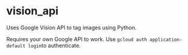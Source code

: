 # vision_api
Uses Google Vision API to tag images using Python.

Requires your own Google API to work.
Use `gcloud auth application-default login`to authenticate.
